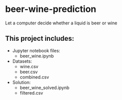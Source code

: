 # beer-wine-prediction
Let a computer decide whether a liquid is beer or wine

## This project includes:
- Jupyter notebook files: 
  - beer_wine.ipynb
- Datasets:
  - wine.csv
  - beer.csv
  - combined.csv
- Solution:
  - beer_wine_solved.ipynb
  - filtered.csv

